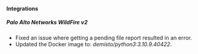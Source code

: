 
#### Integrations
##### Palo Alto Networks WildFire v2
- Fixed an issue where getting a pending file report resulted in an error.
- Updated the Docker image to: *demisto/python3:3.10.9.40422*.

